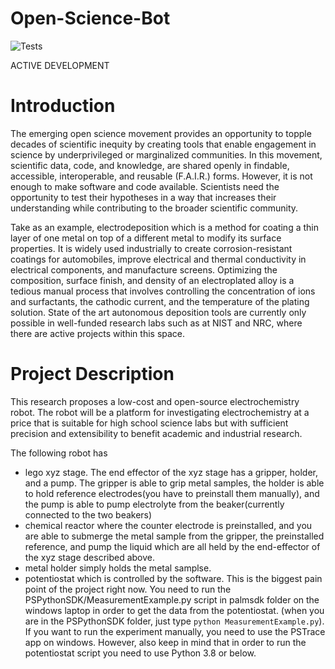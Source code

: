 # Open-Science-Bot

![Tests](https://github.com/kir486680/Open-Science-Bot/actions/workflows/python-app.yml/badge.svg)


ACTIVE DEVELOPMENT

# Introduction
The emerging open science movement provides an opportunity to topple decades of scientific inequity by creating tools that enable engagement in science by underprivileged or marginalized communities. In this movement, scientific data, code, and knowledge, are shared openly in findable, accessible, interoperable, and reusable (F.A.I.R.) forms. However, it is not enough to make software and code available. Scientists need the opportunity to test their hypotheses in a way that increases their understanding while contributing to the broader scientific community.  

Take as an example, electrodeposition which is a method for coating a thin layer of one metal on top of a different metal to modify its surface properties. It is widely used industrially to create corrosion-resistant coatings for automobiles, improve electrical and thermal conductivity in electrical components, and manufacture screens. Optimizing the composition, surface finish, and density of an electroplated alloy is a tedious manual process that involves controlling the concentration of ions and surfactants, the cathodic current, and the temperature of the plating solution. State of the art autonomous deposition tools are currently only possible in well-funded research labs such as at NIST and NRC, where there are active projects within this space.

# Project Description
This research proposes a low-cost and open-source electrochemistry robot. The robot will be a platform for investigating electrochemistry at a price that is suitable for high school science labs but with sufficient precision and extensibility to benefit academic and industrial research.

The following robot has 
- lego xyz stage. The end effector of the xyz stage has a gripper, holder, and a pump. The gripper is able to grip metal samples, the holder is able to hold reference electrodes(you have to preinstall them manually), and the pump is able to pump  electrolyte from the beaker(currently connected to the two beakers)
- chemical reactor where the counter electrode is preinstalled, and you are able to submerge the metal sample from the gripper, the preinstalled reference, and pump the liquid which are all held by the end-effector of the xyz stage described above. 
- metal holder simply holds the metal samplse. 
- potentiostat which is controlled by the software. This is the biggest pain point of the project right now. You need to run the PSPythonSDK/MeasurementExample.py script in palmsdk folder on the windows laptop in order to get the data from the potentiostat. (when you are in the PSPythonSDK folder, just type ```python MeasurementExample.py```). If you want to run the experiment manually, you need to use the PSTrace app on windows. However, also keep in mind that in order to run the potentiostat script you need to use Python 3.8 or below. 


